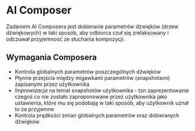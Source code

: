 # AI Composer

Zadaniem AI Composera jest dobieranie parametrów dźwięków (drzew dźwiękowych) w taki sposób, aby odbiorca czuł się zrelaksowany i odczuwał przyjemność ze słuchania kompozycji.

## Wymagania Composera

* Kontrola globalnych parametrów poszczególnych dźwięków
* Płynne przejścia między migawkami parametrów (snapshotami) zapisanymi przez użytkownika
* *Improwizacja* na temat snapshotów użytkownika - tzn zaprezentowanie czegoś co nie zostało zaproponowane przez użytkownika jako ustawienia, które mu się podobają w taki sposób, aby użytkownik uznał to za przyjemne
* Kontrola prędkości zmian globalnych parametrów oraz dobieranych dźwięków